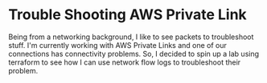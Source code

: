 # Trouble Shooting AWS Private Link

Being from a networking background, I like to see packets to troubleshoot stuff. I'm currently working with 
AWS Private Links and one of our connections has connectivity problems. So, I decided to spin up a lab using terraform
to see how I can use network flow logs to troubleshoot their problem.
